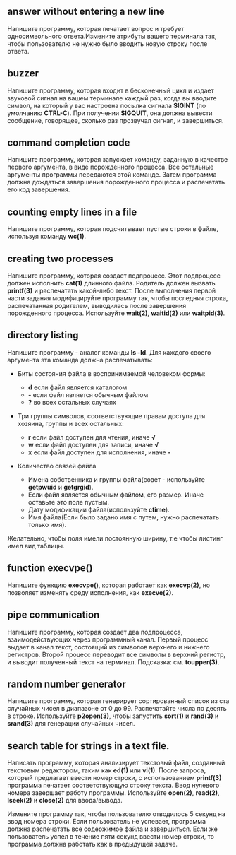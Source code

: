## answer without entering a new line
Напишите программу, которая печатает вопрос и требует односимвольного ответа.Измените атрибуты вашего терминала так, чтобы пользователю не нужно было вводить новую строку после ответа.
## buzzer
Напишите программу, которая входит в бесконечный цикл и издает звуковой сигнал на вашем терминале каждый раз, когда вы вводите символ, на который у вас настроена посылка сигнала **SIGINT** (по умолчанию **CTRL-C**). При получении **SIGQUIT**, она должна вывести сообщение, говорящее, сколько раз прозвучал сигнал, и завершиться.
## command completion code
Напишите программу, которая запускает команду, заданную в качестве первого аргумента, в виде порожденного процесса. Все остальные аргументы программы передаются этой команде. Затем программа должна дождаться завершения порожденного процесса и распечатать его код завершения.
## counting empty lines in a file
Напишите программу, которая подсчитывает пустые строки в файле, используя команду **wc(1)**.
## creating two processes
Напишите программу, которая создает подпроцесс. Этот подпроцесс должен исполнить **cat(1)** длинного файла. Родитель должен вызвать **printf(3)** и распечатать какой-либо текст. После выполнения первой части задания модифицируйте программу так, чтобы последняя строка, распечатанная родителем, выводилась после завершения порожденного процесса. Используйте **wait(2)**, **waitid(2)** или **waitpid(3)**.
## directory listing
Напишите программу - аналог команды **ls -ld**. Для каждого своего аргумента эта команда должна распечатывать:

+ Биты состояния файла в воспринимаемой человеком формы:

    - **d** если файл является каталогом
    - **-** если файл является обычным файлом
    - **?** во всех остальных случаях
+ Три группы символов, соответствующие правам доступа для хозяина, группы и всех остальных:

    - **r** если файл доступен для чтения, иначе **√**
    - **w** если файл доступен для записи, иначе **√**
    - **x** если файл доступен для исполнения, иначе **-**

+ Количество связей файла

    - Имена собственника и группы файла(совет - используйте **getpwuid** и **getgrgid**).
    - Если файл является обычным файлом, его размер. Иначе оставьте это поле пустым.
    - Дату модификации файла(используйте **ctime**).
    - Имя файла(Если было задано имя с путем, нужно распечатать только имя).

Желательно, чтобы поля имели постоянную ширину, т.е чтобы листинг имел вид таблицы.
## function execvpe()
Напишите функцию **execvpe()**, которая работает как **execvp(2)**, но позволяет изменять среду исполнения, как **execve(2)**.
## pipe communication 
Напишите программу, которая создает два подпроцесса, взаимодействующих через программный канал. Первый процесс выдает в канал текст, состоящий из символов верхнего и нижнего регистров. Второй процесс переводит все символы в верхний регистр, и выводит полученный текст на терминал. Подсказка: см. **toupper(3)**.
## random number generator 
Напишите программу, которая генерирует сортированный список из ста случайных чисел в диапазоне от 0 до 99. Распечатайте числа по десять в строке. Используйте **p2open(3)**, чтобы запустить **sort(1)** и **rand(3)** и **srand(3)** для генерации случайных чисел.
## search table for strings in a text file.
Написать программу, которая анализирует текстовый файл, созданный текстовым редактором, таким как **ed(1)** или **vi(1)**. После запроса, который предлагает ввести номер строки, с использованием **printf(3)** программа печатает соответствующую строку текста. Ввод нулевого номера завершает работу программы. Используйте **open(2)**, **read(2)**, **lseek(2)** и **close(2)** для ввода/вывода.

Измените программу так, чтобы пользователю отводилось 5 секунд на ввод номера строки. Если пользователь не успевает, программа должна распечатать все содержимое файла и завершиться. Если же пользователь успел в течение пяти секунд ввести номер строки, то программа должна работать как в предыдущей задаче.
